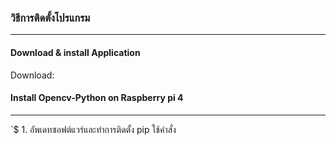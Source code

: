### วิธีการติดตั้งโปรแกรม
----------
#### Download & install Application
Download:
#### Install Opencv-Python on Raspberry pi 4 
----------
`$ 1. อัพเดทซอฟต์แวร์และทำการติดตั้ง pip ใช้คำสั่ง
